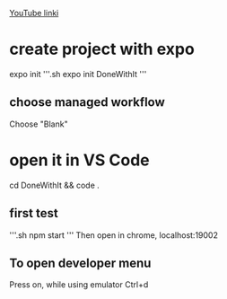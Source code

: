 [YouTube linki](https://youtube.com/watch?v=0-S5a0eXPoc&feature=shares)

#  create project with expo
expo init <project-name>
'''.sh
expo init DoneWithIt
'''

## choose managed workflow

Choose "Blank"

# open it in VS Code

cd DoneWithIt && code .

## first test
'''.sh
npm start
'''
Then open in chrome, localhost:19002


## To open developer menu
Press on, while using emulator 
Ctrl+d
